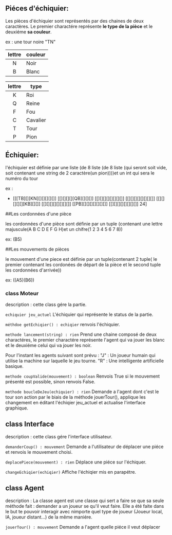 
## Piéces d'échiquier:

Les pièces d'échiquier sont représentés par des chaines de deux caractères. Le premier charactére représente **le type de la pièce** et le deuxiéme **sa couleur**.

ex : une tour noire "TN"

|lettre|couleur|
|:----:|-------|
|N     |Noir   |
|B     |Blanc  |

|lettre | type    |
|:-----:|---------|
| K	| Roi     |
| Q	| Reine  |
| F	| Fou     |
| C	| Cavalier|
| T     | Tour    |
| P	| Pion    |

## Échiquier:
l'échiquier est définie par une liste (de 8 liste (de 8 liste (qui seront soit vide, soit contenant une string de 2 caractère(un pion))))et un int qui sera le numéro du tour   

ex :
- \[[[TB][][KN][][][][][]] [[][][][][QB][][][]] [[][][][][][][][]] [[][][][][][][][]] [[][][][][][KB][][]] [[][][][][][][][]] [[PB][][][][][][][]] [[][][][][][][][]] 24\]


##Les cordonnées d'une pièce

les cordonnées d'une pièce sont définie par un tuple (contenant une lettre majuscule(A  B  C  D  E  F  G  H)et un chifre(1  2  3  4  5  6  7  8))

ex:
(B5)

##Les mouvements de pièces

le mouvement d'une piece est définie par un tuple(contenant 2 tuple( le premier contenant les cordonées de départ de la pièce et le second tuple les cordonnées d'arrivée))

ex:
((A5)(B6))

### class Moteur

description : cette class gére la partie.

```echiquier jeu_actuel```
L'échiquier qui représente le status de la partie.


```méthdoe getEchiqier() : echiqier```
renvois l'échiquier.

```methode lancement(string) : rien``` 
Prend une chaine composé de deux charactéres, le premier charactére représente l'agent qui va jouer les blanc et le deuxiéme celui qui va jouer les noir.

Pour l'instant les agents suivant sont prévu :
	"J" : Un joueur humain qui utilise la machine sur laquelle le jeu tourne.
	"R" : Une intelligente artificielle basique.

```methode coupValide(mouvement) : boolean```
Renvois True si le mouvement présenté est possible, sinon renvois False.

```methode boucleDeJeu(echiquier) : rien```
Demande a l'agent dont c'est le tour son action par le biais de la méthode jouerTour(), applique les changement en éditant l'échiqier jeu_actuel et actualise l'interface graphique.


## class Interface
	
description : cette class gére l'interface utilisateur.

	
```demanderCoup() : mouvement```
Demande a l'utilisateur de déplacer une piéce et renvois le mouvement choisi.

```deplacePiece(mouvement) : rien``` 
Déplace une piéce sur l'échiquer.

```changeEchiqier(echiqier)```
Affiche l'échiqier mis en parapétre.

## class Agent

description : La classe agent est une classe qui sert a faire se que sa seule méthode fait : demander a un joueur se qu'il veut faire. Elle a été faite dans le but te pouvoir interagir avec nimporte quel type de joueur (Joueur local, IA, joueur distant...) de la même maniére.

```jouerTour() : mouvement```
Demande a l'agent quelle piéce il veut déplacer
